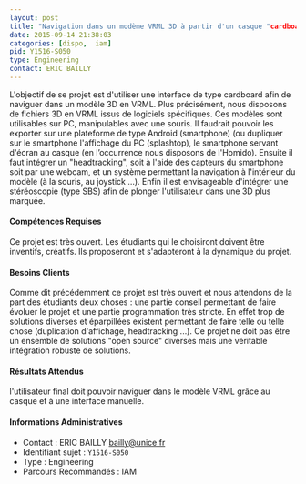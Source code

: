 ```yaml
---
layout: post
title: "Navigation dans un modème VRML 3D à partir d'un casque "cardboard""
date: 2015-09-14 21:38:03
categories: [dispo,  iam]
pid: Y1516-S050
type: Engineering
contact: ERIC BAILLY
---
```

       
L'objectif de se projet est d'utiliser une interface de type cardboard afin de naviguer dans un modèle 3D en VRML. Plus précisément, nous disposons de fichiers 3D en VRML issus de logiciels spécifiques. Ces modèles sont utilisables sur PC, manipulables avec une souris. Il faudrait pouvoir les exporter sur une plateforme de type Android (smartphone) (ou dupliquer sur le smartphone l'affichage du PC (splashtop), le smartphone servant d'écran au casque (en l’occurrence nous disposons de l'Homido).
Ensuite il faut intégrer un "headtracking", soit à l'aide des capteurs du smartphone soit par une webcam, et un système permettant la navigation à l'intérieur du modèle (à la souris, au joystick ...).
Enfin il est envisageable d'intégrer une stéréoscopie (type SBS) afin de plonger l'utilisateur dans une 3D plus marquée.

#### Compétences Requises
Ce projet est très ouvert. Les étudiants qui le choisiront doivent être inventifs, créatifs. Ils proposeront et s'adapteront à la dynamique du projet.


#### Besoins Clients
Comme dit précédemment ce projet est très ouvert et nous attendons de la part des étudiants deux choses : une partie conseil permettant de faire évoluer le projet et une partie programmation très stricte. En effet trop de solutions diverses et éparpillées existent permettant de faire telle ou telle chose (duplication d'affichage, headtracking ...). Ce projet ne doit pas être un ensemble de solutions "open source" diverses mais une véritable intégration robuste de solutions.

#### Résultats Attendus
l'utilisateur final doit pouvoir naviguer dans le modèle VRML grâce au casque et à une interface manuelle.
     

#### Informations Administratives
  * Contact : ERIC BAILLY <bailly@unice.fr>
  * Identifiant sujet : `Y1516-S050`
  * Type : Engineering
  * Parcours Recommandés :  IAM
     